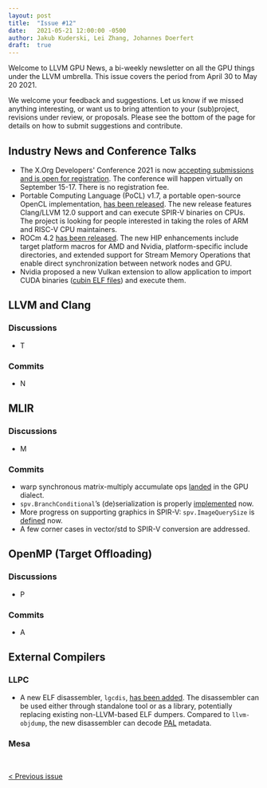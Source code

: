 ```yaml
---
layout: post
title:  "Issue #12"
date:   2021-05-21 12:00:00 -0500
author: Jakub Kuderski, Lei Zhang, Johannes Doerfert
draft:  true
---
```


Welcome to LLVM GPU News, a bi-weekly newsletter on all the GPU things under the LLVM umbrella.
This issue covers the period from April 30 to May 20 2021.

We welcome your feedback and suggestions. Let us know if we missed anything interesting, or want us to bring attention to your (sub)project, revisions under review, or proposals. Please see the bottom of the page for details on how to submit suggestions and contribute.


## Industry News and Conference Talks

*  The X.Org Developers' Conference 2021 is now [accepting submissions and is open for registration](https://lists.freedesktop.org/archives/wayland-devel/2021-May/041828.html). The conference will happen virtually on September 15-17. There is no registration fee.
*  Portable Computing Language (PoCL) v1.7, a portable open-source OpenCL implementation, [has been released](https://lists.llvm.org/pipermail/llvm-dev/2021-May/150654.html). The new release features Clang/LLVM 12.0 support and can execute SPIR-V binaries on CPUs. The project is looking for people interested in taking the roles of ARM and RISC-V CPU maintainers.
*  ROCm 4.2 [has been released](https://github.com/RadeonOpenCompute/ROCm/blob/f7b3a38d4988d41247ded9d4fdb3a405e90cc089/AMD_ROCm_Release_Notes_v4.2.pdf). The new HIP enhancements include target platform macros for AMD and Nvidia, platform-specific include directories, and extended support for Stream Memory Operations that enable direct synchronization between network nodes and GPU.
*  Nvidia proposed a new Vulkan extension to allow application to import CUDA binaries ([cubin ELF files](https://docs.nvidia.com/cuda/cuda-binary-utilities/index.html#cuda-binary)) and execute them.


##  LLVM and Clang

### Discussions

*  T

### Commits

*  N


## MLIR

### Discussions

*  M

### Commits

*  warp synchronous matrix-multiply accumulate ops [landed](https://reviews.llvm.org/D95330) in the GPU dialect.
*  `spv.BranchConditional`’s (de)serialization is properly [implemented](https://reviews.llvm.org/D101602) now.
*  More progress on supporting graphics in SPIR-V: `spv.ImageQuerySize` is [defined](https://reviews.llvm.org/D102029) now.
*  A few corner cases in vector/std to SPIR-V conversion are addressed.


## OpenMP (Target Offloading)

### Discussions

*  P

### Commits

*  A


## External Compilers

### LLPC

*  A new ELF disassembler, `lgcdis`, [has been added](https://github.com/GPUOpen-Drivers/llpc/pull/1241). The disassembler can be used either through standalone tool or as a library, potentially replacing existing non-LLVM-based ELF dumpers. Compared to `llvm-objdump`, the new disassembler can decode [PAL](https://github.com/GPUOpen-Drivers/pal) metadata.

### Mesa


<br/>
<p style="text-align:left;">
    <a href="{% post_url 2021-04-30-issue-11 %}"> < Previous issue</a>
    <span style="float:right;">
        <!--<a href="{% post_url 2021-05-21-issue-12 %}"> Next issue > </a>-->
    </span>
</p>
